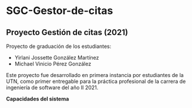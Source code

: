 # SGC-Gestor-de-citas
## Proyecto Gestión de citas (2021)

Proyecto de graduación de los estudiantes:
- Yirlani Jossette González Martínez 
- Michael Vinicio Pérez González

Este proyecto fue desarrollado en primera instancia por estudiantes de la UTN, como primer entregable para la práctica profesional de la carrera de ingeniería
de software del año II 2021.

**Capacidades del sistema**
